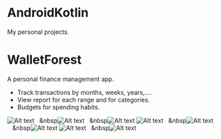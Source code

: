 # AndroidKotlin
My personal projects.
# WalletForest
A personal finance management app.
- Track transactions by months, weeks, years,....
- View report for each range and for categories.
- Budgets for spending habits.

![Alt text](anh/1.jpg)&nbsp;&nbsp;&nbsp;&nbsp![Alt text](anh/2.jpg)&nbsp;&nbsp;&nbsp;&nbsp![Alt text](anh/3.jpg)
![Alt text](anh/4.jpg)&nbsp;&nbsp;&nbsp;&nbsp![Alt text](anh/5.jpg)&nbsp;&nbsp;&nbsp;&nbsp![Alt text](anh/6.jpg)
![Alt text](anh/7.jpg)&nbsp;&nbsp;&nbsp;&nbsp![Alt text](anh/8.jpg)
